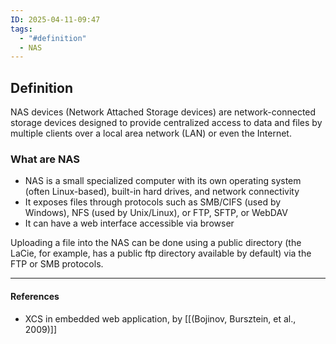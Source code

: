 ```yaml
---
ID: 2025-04-11-09:47
tags:
  - "#definition"
  - NAS
---
```

## Definition

NAS devices (Network Attached Storage devices) are network-connected storage devices designed to provide centralized access to data and files by multiple clients over a local area network (LAN) or even the Internet.

### What are NAS

- NAS is a small specialized computer with its own operating system (often Linux-based), built-in hard drives, and network connectivity
- It exposes files through protocols such as SMB/CIFS (used by Windows), NFS (used by Unix/Linux), or FTP, SFTP, or WebDAV
- It can have a web interface accessible via browser

Uploading a file into the NAS can be done using a public directory (the LaCie, for example, has a public ftp directory available by default) via the FTP or SMB protocols.

---
#### References
- XCS in embedded web application, by [[(Bojinov, Bursztein, et al., 2009)]]